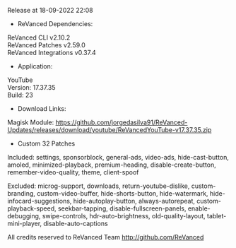 Release at 18-09-2022 22:08
  
- ReVanced Dependencies:
  
ReVanced CLI v2.10.2  
ReVanced Patches v2.59.0  
ReVanced Integrations v0.37.4  

- Application:
  
YouTube  
Version: 17.37.35  
Build: 23  

- Download Links:
  

Magisk Module: https://github.com/jorgedasilva91/ReVanced-Updates/releases/download/youtube/ReVancedYouTube-v17.37.35.zip  

- Custom 32 Patches  

Included: settings, sponsorblock, general-ads, video-ads, hide-cast-button, amoled, minimized-playback, premium-heading, disable-create-button, remember-video-quality, theme, client-spoof  

Excluded: microg-support, downloads, return-youtube-dislike, custom-branding, custom-video-buffer, hide-shorts-button, hide-watermark, hide-infocard-suggestions, hide-autoplay-button, always-autorepeat, custom-playback-speed, seekbar-tapping, disable-fullscreen-panels, enable-debugging, swipe-controls, hdr-auto-brightness, old-quality-layout, tablet-mini-player, disable-auto-captions  

All credits reserved to ReVanced Team
http://github.com/ReVanced  
